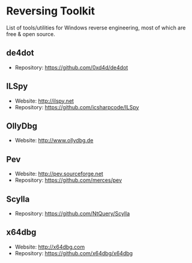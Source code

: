 Reversing Toolkit
=================

List of tools/utilities for Windows reverse engineering, most of which
are free & open source.

de4dot
------
- Repository: https://github.com/0xd4d/de4dot

ILSpy
-----
- Website: http://ilspy.net
- Repository: https://github.com/icsharpcode/ILSpy

OllyDbg
-------
- Website: http://www.ollydbg.de

Pev
---
- Website: http://pev.sourceforge.net
- Repository: https://github.com/merces/pev

Scylla
------
- Repository: https://github.com/NtQuery/Scylla

x64dbg
------
- Website: http://x64dbg.com
- Repository: https://github.com/x64dbg/x64dbg